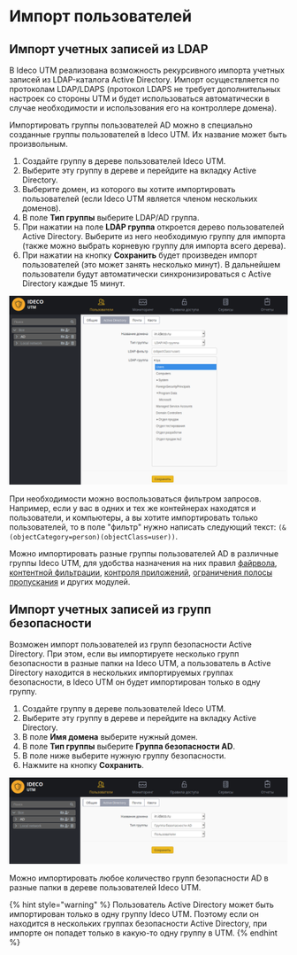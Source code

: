 # Импорт пользователей

## Импорт учетных записей из LDAP

В Ideco UTM реализована возможность рекурсивного импорта учетных записей из LDAP-каталога Active Directory. Импорт осуществляется по протоколам LDAP/LDAPS \(протокол LDAPS не требует дополнительных настроек со стороны UTM и будет использоваться автоматически в случае необходимости и использования его на контроллере домена\).

Импортировать группы пользователей AD можно в специально созданные группы пользователей в Ideco UTM. Их название может быть произвольным.

1. Создайте группу в дереве пользователей Ideco UTM.
2. Выберите эту группу в дереве и перейдите на вкладку Active Directory.
3. Выберите домен, из которого вы хотите импортировать пользователей \(если Ideco UTM является членом нескольких доменов\).
4. В поле **Тип группы** выберите LDAP/AD группа.
5. При нажатии на поле **LDAP группа** откроется дерево пользователей Active Directory. Выберите из него необходимую группу для импорта \(также можно выбрать корневую группу для импорта всего дерева\).
6. При нажатии на кнопку **Сохранить** будет произведен импорт пользователей \(это может занять несколько минут\). В дальнейшем пользователи будут автоматически синхронизироваться с Active Directory каждые 15 минут.  

![](../../.gitbook/assets/11436092.png)

При необходимости можно воспользоваться фильтром запросов. Например, если у вас в одних и тех же контейнерах находятся и пользователи, и компьютеры, а вы хотите импортировать только пользователей, то в поле "фильтр" нужно написать следующий текст: `(&(objectCategory=person)(objectClass=user))`.

Можно импортировать разные группы пользователей AD в различные группы Ideco UTM, для удобства назначения на них правил [файрвола](../../access-rules/firewall.md), [контентной фильтрации](../../access-rules/content-filter/), [контроля приложений](../../access-rules/application-control/), [ограничения полосы пропускания](../../access-rules/shaper.md) и других модулей.

## Импорт учетных записей из групп безопасности

Возможен импорт пользователей из групп безопасности Active Directory. При этом, если вы импортируете несколько групп безопасности в разные папки на Ideco UTM, а пользователь в Active Directory находится в нескольких импортируемых группах безопасности, в Ideco UTM он будет импортирован только в одну группу.

1. Создайте группу в дереве пользователей Ideco UTM.
2. Выберите эту группу в дереве и перейдите на вкладку Active Directory.
3. В поле **Имя домена** выберите нужный домен.
4. В поле **Тип группы** выберите **Группа безопасности AD**.
5. В поле ниже выберите нужную группу безопасности.
6. Нажмите на кнопку **Сохранить**.  

![](../../.gitbook/assets/11436096.png)

Можно импортировать любое количество групп безопасности AD в разные папки в дереве пользователей Ideco UTM.

{% hint style="warning" %}
Пользователь Active Directory может быть импортирован только в одну группу Ideco UTM. Поэтому если он находится в нескольких группах безопасности Active Directory, при импорте он попадет только в какую-то одну группу в UTM.
{% endhint %}

